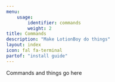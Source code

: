 ```yaml
---
menu:
    usage:
        identifier: commands
        weight: 2
title: Commands
description: "Make LotionBoy do things"
layout: index
icon: fal fa-terminal
partof: "install guide"
---
```


Commands and things go here
